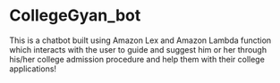 # CollegeGyan_bot


This is a chatbot built using Amazon Lex and Amazon Lambda function which interacts with the user to guide and suggest him or her through his/her college admission procedure and help them with their college applications!
